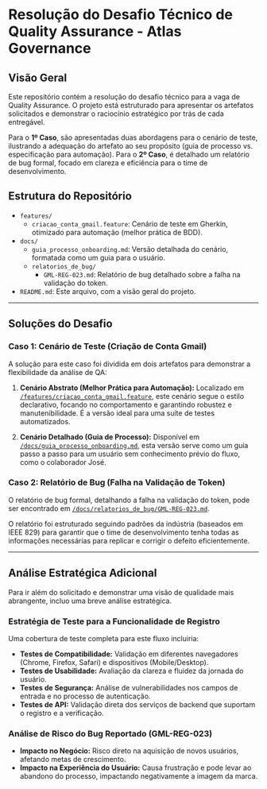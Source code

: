 # Resolução do Desafio Técnico de Quality Assurance - Atlas Governance

## Visão Geral

Este repositório contém a resolução do desafio técnico para a vaga de Quality Assurance. O projeto está estruturado para apresentar os artefatos solicitados e demonstrar o raciocínio estratégico por trás de cada entregável.

Para o **1º Caso**, são apresentadas duas abordagens para o cenário de teste, ilustrando a adequação do artefato ao seu propósito (guia de processo vs. especificação para automação). Para o **2º Caso**, é detalhado um relatório de bug formal, focado em clareza e eficiência para o time de desenvolvimento.

## Estrutura do Repositório

* `features/`
    * `criacao_conta_gmail.feature`: Cenário de teste em Gherkin, otimizado para automação (melhor prática de BDD).
* `docs/`
    * `guia_processo_onboarding.md`: Versão detalhada do cenário, formatada como um guia para o usuário.
    * `relatorios_de_bug/`
        * `GML-REG-023.md`: Relatório de bug detalhado sobre a falha na validação do token.
* `README.md`: Este arquivo, com a visão geral do projeto.

---

## Soluções do Desafio

### Caso 1: Cenário de Teste (Criação de Conta Gmail)

A solução para este caso foi dividida em dois artefatos para demonstrar a flexibilidade da análise de QA:

1.  **Cenário Abstrato (Melhor Prática para Automação):** Localizado em [`/features/criacao_conta_gmail.feature`](./features/criacao_conta_gmail.feature), este cenário segue o estilo declarativo, focando no comportamento e garantindo robustez e manutenibilidade. É a versão ideal para uma suíte de testes automatizados.

2.  **Cenário Detalhado (Guia de Processo):** Disponível em [`/docs/guia_processo_onboarding.md`](./docs/guia_processo_onboarding.md), esta versão serve como um guia passo a passo para um usuário sem conhecimento prévio do fluxo, como o colaborador José.

### Caso 2: Relatório de Bug (Falha na Validação de Token)

O relatório de bug formal, detalhando a falha na validação do token, pode ser encontrado em [`/docs/relatorios_de_bug/GML-REG-023.md`](./docs/relatorios_de_bug/GML-REG-023.md).

O relatório foi estruturado seguindo padrões da indústria (baseados em IEEE 829) para garantir que o time de desenvolvimento tenha todas as informações necessárias para replicar e corrigir o defeito eficientemente.

---

## Análise Estratégica Adicional

Para ir além do solicitado e demonstrar uma visão de qualidade mais abrangente, incluo uma breve análise estratégica.

### Estratégia de Teste para a Funcionalidade de Registro

Uma cobertura de teste completa para este fluxo incluiria:
* **Testes de Compatibilidade:** Validação em diferentes navegadores (Chrome, Firefox, Safari) e dispositivos (Mobile/Desktop).
* **Testes de Usabilidade:** Avaliação da clareza e fluidez da jornada do usuário.
* **Testes de Segurança:** Análise de vulnerabilidades nos campos de entrada e no processo de autenticação.
* **Testes de API:** Validação direta dos serviços de backend que suportam o registro e a verificação.

### Análise de Risco do Bug Reportado (GML-REG-023)

* **Impacto no Negócio:** Risco direto na aquisição de novos usuários, afetando metas de crescimento.
* **Impacto na Experiência do Usuário:** Causa frustração e pode levar ao abandono do processo, impactando negativamente a imagem da marca.
